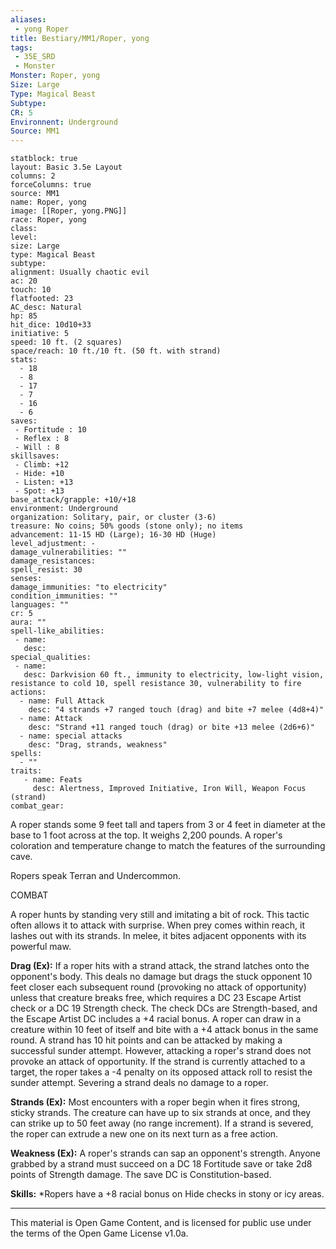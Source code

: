 ```yaml
---
aliases:
 - yong Roper
title: Bestiary/MM1/Roper, yong
tags: 
 - 35E_SRD
 - Monster
Monster: Roper, yong
Size: Large
Type: Magical Beast
Subtype: 
CR: 5
Environnent: Underground
Source: MM1
---
```


```statblock
statblock: true
layout: Basic 3.5e Layout
columns: 2
forceColumns: true
source: MM1 
name: Roper, yong
image: [[Roper, yong.PNG]]
race: Roper, yong
class: 
level: 
size: Large
type: Magical Beast
subtype: 
alignment: Usually chaotic evil
ac: 20
touch: 10
flatfooted: 23
AC_desc: Natural
hp: 85
hit_dice: 10d10+33
initiative: 5
speed: 10 ft. (2 squares)
space/reach: 10 ft./10 ft. (50 ft. with strand)
stats:
  - 18
  - 8
  - 17
  - 7
  - 16
  - 6
saves:
 - Fortitude : 10
 - Reflex : 8
 - Will : 8
skillsaves:
 - Climb: +12
 - Hide: +10
 - Listen: +13
 - Spot: +13
base_attack/grapple: +10/+18
environment: Underground
organization: Solitary, pair, or cluster (3-6)
treasure: No coins; 50% goods (stone only); no items
advancement: 11-15 HD (Large); 16-30 HD (Huge)
level_adjustment: -
damage_vulnerabilities: ""
damage_resistances: 
spell_resist: 30
senses: 
damage_immunities: "to electricity"
condition_immunities: ""
languages: ""
cr: 5
aura: ""
spell-like_abilities:
 - name: 
   desc: 
special_qualities:
 - name:
   desc: Darkvision 60 ft., immunity to electricity, low-light vision, resistance to cold 10, spell resistance 30, vulnerability to fire
actions:
  - name: Full Attack
    desc: "4 strands +7 ranged touch (drag) and bite +7 melee (4d8+4)"
  - name: Attack
    desc: "Strand +11 ranged touch (drag) or bite +13 melee (2d6+6)"
  - name: special attacks
    desc: "Drag, strands, weakness"
spells:
  - ""
traits:
   - name: Feats
     desc: Alertness, Improved Initiative, Iron Will, Weapon Focus (strand)
combat_gear:  
```


A roper stands some 9 feet tall and tapers from 3 or 4 feet in diameter at the base to 1 foot across at the top. It weighs 2,200 pounds. A roper's coloration and temperature change to match the features of the surrounding cave.

Ropers speak Terran and Undercommon.

COMBAT

A roper hunts by standing very still and imitating a bit of rock. This tactic often allows it to attack with surprise. When prey comes within reach, it lashes out with its strands. In melee, it bites adjacent opponents with its powerful maw.


**Drag (Ex):** If a roper hits with a strand attack, the strand latches onto the opponent's body. This deals no damage but drags the stuck opponent 10 feet closer each subsequent round (provoking no attack of opportunity) unless that creature breaks free, which requires a DC 23 Escape Artist check or a DC 19 Strength check. The check DCs are Strength-based, and the Escape Artist DC includes a +4 racial bonus. A roper can draw in a creature within 10 feet of itself and bite with a +4 attack bonus in the same round. A strand has 10 hit points and can be attacked by making a successful sunder attempt. However, attacking a roper's strand does not provoke an attack of opportunity. If the strand is currently attached to a target, the roper takes a -4 penalty on its opposed attack roll to resist the sunder attempt. Severing a strand deals no damage to a roper.


**Strands (Ex):** Most encounters with a roper begin when it fires strong, sticky strands. The creature can have up to six strands at once, and they can strike up to 50 feet away (no range increment). If a strand is severed, the roper can extrude a new one on its next turn as a free action.


**Weakness (Ex):** A roper's strands can sap an opponent's strength. Anyone grabbed by a strand must succeed on a DC 18 Fortitude save or take 2d8 points of Strength damage. The save DC is Constitution-based.


**Skills:** *Ropers have a +8 racial bonus on Hide checks in stony or icy areas.

---

This material is Open Game Content, and is licensed for public use under the terms of the Open Game License v1.0a.
